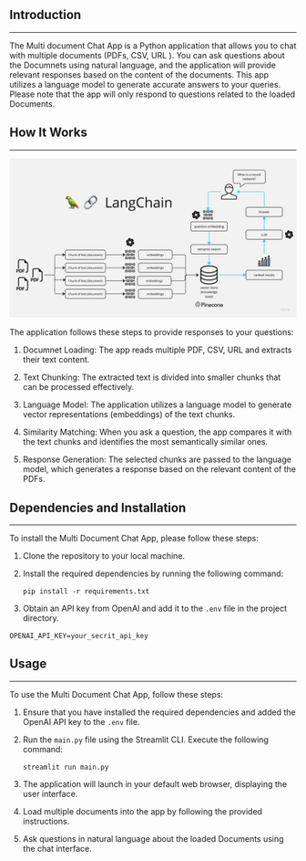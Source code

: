 ## Introduction
------------
The Multi document Chat App is a Python application that allows you to chat with multiple  documents (PDFs, CSV, URL ). You can ask questions about the Documnets using natural language, and the application will provide relevant responses based on the content of the documents. This app utilizes a language model to generate accurate answers to your queries. Please note that the app will only respond to questions related to the loaded Documents.

## How It Works
------------

![Multi Document Chat App Diagram](./PDF-LangChain.jpg)

The application follows these steps to provide responses to your questions:

1. Documnet Loading: The app reads multiple PDF, CSV, URL and extracts their text content.

2. Text Chunking: The extracted text is divided into smaller chunks that can be processed effectively.

3. Language Model: The application utilizes a language model to generate vector representations (embeddings) of the text chunks.

4. Similarity Matching: When you ask a question, the app compares it with the text chunks and identifies the most semantically similar ones.

5. Response Generation: The selected chunks are passed to the language model, which generates a response based on the relevant content of the PDFs.

## Dependencies and Installation
----------------------------
To install the Multi Document Chat App, please follow these steps:

1. Clone the repository to your local machine.

2. Install the required dependencies by running the following command:
   ```
   pip install -r requirements.txt
   ```

3. Obtain an API key from OpenAI and add it to the `.env` file in the project directory.
```commandline
OPENAI_API_KEY=your_secrit_api_key
```

## Usage
-----
To use the Multi Document Chat App, follow these steps:

1. Ensure that you have installed the required dependencies and added the OpenAI API key to the `.env` file.

2. Run the `main.py` file using the Streamlit CLI. Execute the following command:
   ```
   streamlit run main.py
   ```

3. The application will launch in your default web browser, displaying the user interface.

4. Load multiple documents into the app by following the provided instructions.

5. Ask questions in natural language about the loaded Documents using the chat interface.
